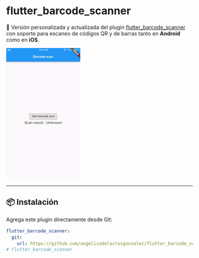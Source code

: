 # flutter_barcode_scanner

🎯 Versión personalizada y actualizada del plugin [flutter_barcode_scanner](https://github.com/AmolGangadhare/flutter_barcode_scanner) con soporte para escaneo de códigos QR y de barras tanto en **Android** como en **iOS**.

![Demo gif](https://github.com/AmolGangadhare/MyProfileRepo/blob/master/flutter_barcode_scanning_demo.gif "Demo")

---

## 📦 Instalación

Agrega este plugin directamente desde Git:

```yaml
flutter_barcode_scanner:
  git:
    url: https://github.com/angelicadelacruzgonzalez/flutter_barcode_scanner.git
# flutter_barcode_scanner
